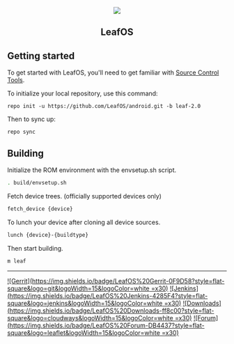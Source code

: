 <p style="text-align:center">
    <img src="https://i.imgur.com/eqo9jYN.png"/>
</p>
<h2 style="text-align:center">LeafOS</h2>

Getting started
---------------
To get started with LeafOS, you'll need to get familiar with [Source Control Tools](https://source.android.com/setup/develop).

To initialize your local repository, use this command:
```
repo init -u https://github.com/LeafOS/android.git -b leaf-2.0
```
Then to sync up:
```
repo sync
```

Building
--------
Initialize the ROM environment with the envsetup.sh</s> script.
```bash
. build/envsetup.sh
```

Fetch device trees. (officially supported devices only)
```bash
fetch_device {device}
```

To lunch your device after cloning all device sources.
```bash
lunch {device}-{buildtype}
```

Then start building.
```bash
m leaf
```
---
[![Gerrit](https://img.shields.io/badge/LeafOS%20Gerrit-0F9D58?style=flat-square&logo=git&logoWidth=15&logoColor=white =x30)](https://review.leafos.org) [![Jenkins](https://img.shields.io/badge/LeafOS%20Jenkins-4285F4?style=flat-square&logo=jenkins&logoWidth=15&logoColor=white =x30)](https://ci.leafos.org) [![Downloads](https://img.shields.io/badge/LeafOS%20Downloads-ff8c00?style=flat-square&logo=cloudways&logoWidth=15&logoColor=white =x30)](https://dl.leafos.org) [![Forum](https://img.shields.io/badge/LeafOS%20Forum-DB4437?style=flat-square&logo=leaflet&logoWidth=15&logoColor=white =x30)](https://forum.leafos.org)